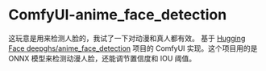 # ComfyUI-anime_face_detection
这玩意是用来检测人脸的，我试了一下对动漫和真人都有效。  基于 [Hugging Face deepghs/anime_face_detection](https://huggingface.co/deepghs/anime_face_detection) 项目的 ComfyUI 实现。这个项目用的是 ONNX 模型来检测动漫人脸，还能调节置信度和 IOU 阈值。
